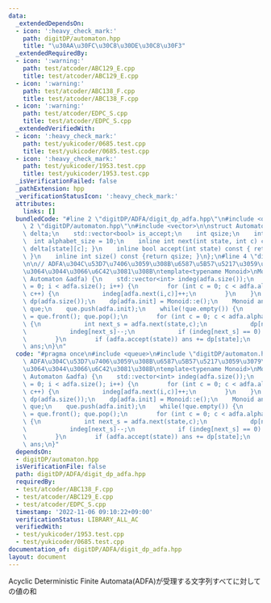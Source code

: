 ```yaml
---
data:
  _extendedDependsOn:
  - icon: ':heavy_check_mark:'
    path: digitDP/automaton.hpp
    title: "\u30AA\u30FC\u30C8\u30DE\u30C8\u30F3"
  _extendedRequiredBy:
  - icon: ':warning:'
    path: test/atcoder/ABC129_E.cpp
    title: test/atcoder/ABC129_E.cpp
  - icon: ':warning:'
    path: test/atcoder/ABC138_F.cpp
    title: test/atcoder/ABC138_F.cpp
  - icon: ':warning:'
    path: test/atcoder/EDPC_S.cpp
    title: test/atcoder/EDPC_S.cpp
  _extendedVerifiedWith:
  - icon: ':heavy_check_mark:'
    path: test/yukicoder/0685.test.cpp
    title: test/yukicoder/0685.test.cpp
  - icon: ':heavy_check_mark:'
    path: test/yukicoder/1953.test.cpp
    title: test/yukicoder/1953.test.cpp
  _isVerificationFailed: false
  _pathExtension: hpp
  _verificationStatusIcon: ':heavy_check_mark:'
  attributes:
    links: []
  bundledCode: "#line 2 \"digitDP/ADFA/digit_dp_adfa.hpp\"\n#include <queue>\n#line\
    \ 2 \"digitDP/automaton.hpp\"\n#include <vector>\n\nstruct Automaton {\n    std::vector<std::vector<int>>\
    \ delta;\n    std::vector<bool> is_accept;\n    int qsize;\n    int init;\n  \
    \  int alphabet_size = 10;\n    inline int next(int state, int c) const { return\
    \ delta[state][c]; }\n    inline bool accept(int state) const { return is_accept[state];\
    \ }\n    inline int size() const {return qsize; }\n};\n#line 4 \"digitDP/ADFA/digit_dp_adfa.hpp\"\
    \n\n// ADFA\u304C\u53D7\u7406\u3059\u308B\u6587\u5B57\u5217\u3059\u3079\u3066\u306B\
    \u3064\u3044\u3066\u6C42\u3081\u308B\ntemplate<typename Monoid>\nMonoid digitDP(const\
    \ Automaton &adfa) {\n    std::vector<int> indeg(adfa.size());\n    for (int i\
    \ = 0; i < adfa.size(); i++) {\n        for (int c = 0; c < adfa.alphabet_size;\
    \ c++) {\n            indeg[adfa.next(i,c)]++;\n        }\n    }\n    std::vector<Monoid>\
    \ dp(adfa.size());\n    dp[adfa.init] = Monoid::e();\n    Monoid ans;\n    std::queue<int>\
    \ que;\n    que.push(adfa.init);\n    while(!que.empty()) {\n        int state\
    \ = que.front(); que.pop();\n        for (int c = 0; c < adfa.alphabet_size; c++)\
    \ {\n            int next_s = adfa.next(state,c);\n            dp[next_s] += dp[state]*c;\n\
    \            indeg[next_s]--;\n            if (indeg[next_s] == 0) que.push(next_s);\n\
    \        }\n        if (adfa.accept(state)) ans += dp[state];\n    }\n    return\
    \ ans;\n}\n"
  code: "#pragma once\n#include <queue>\n#include \"digitDP/automaton.hpp\"\n\n//\
    \ ADFA\u304C\u53D7\u7406\u3059\u308B\u6587\u5B57\u5217\u3059\u3079\u3066\u306B\
    \u3064\u3044\u3066\u6C42\u3081\u308B\ntemplate<typename Monoid>\nMonoid digitDP(const\
    \ Automaton &adfa) {\n    std::vector<int> indeg(adfa.size());\n    for (int i\
    \ = 0; i < adfa.size(); i++) {\n        for (int c = 0; c < adfa.alphabet_size;\
    \ c++) {\n            indeg[adfa.next(i,c)]++;\n        }\n    }\n    std::vector<Monoid>\
    \ dp(adfa.size());\n    dp[adfa.init] = Monoid::e();\n    Monoid ans;\n    std::queue<int>\
    \ que;\n    que.push(adfa.init);\n    while(!que.empty()) {\n        int state\
    \ = que.front(); que.pop();\n        for (int c = 0; c < adfa.alphabet_size; c++)\
    \ {\n            int next_s = adfa.next(state,c);\n            dp[next_s] += dp[state]*c;\n\
    \            indeg[next_s]--;\n            if (indeg[next_s] == 0) que.push(next_s);\n\
    \        }\n        if (adfa.accept(state)) ans += dp[state];\n    }\n    return\
    \ ans;\n}"
  dependsOn:
  - digitDP/automaton.hpp
  isVerificationFile: false
  path: digitDP/ADFA/digit_dp_adfa.hpp
  requiredBy:
  - test/atcoder/ABC138_F.cpp
  - test/atcoder/ABC129_E.cpp
  - test/atcoder/EDPC_S.cpp
  timestamp: '2022-11-06 09:10:22+09:00'
  verificationStatus: LIBRARY_ALL_AC
  verifiedWith:
  - test/yukicoder/1953.test.cpp
  - test/yukicoder/0685.test.cpp
documentation_of: digitDP/ADFA/digit_dp_adfa.hpp
layout: document
---
```


Acyclic Deterministic Finite Automata(ADFA)が受理する文字列すべてに対しての値の和